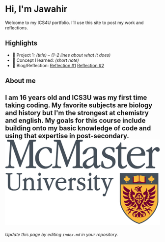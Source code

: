 # Hi, I'm Jawahir 
Welcome to my ICS4U portfolio. I’ll use this site to post my work and reflections.

## Highlights
- 🔧 Project 1: *(title)* – *(1–2 lines about what it does)*
- 🧠 Concept I learned: *(short note)*
- 📝 Blog/Reflection: [Reflection #1](./posts/first_reflection.md) [Reflection #2](./posts/second_reflection.md) 
## About me
I am 16 years old and ICS3U was my first time taking coding. My favorite subjects are biology and history but I'm the strongest at chemistry and english. My goals for this course include building onto my basic knowledge of code and using that expertise in post-secondary.
![Alt text](./assets/McMaster_University_logo.svg.png)
---
*Update this page by editing `index.md` in your repository.*
